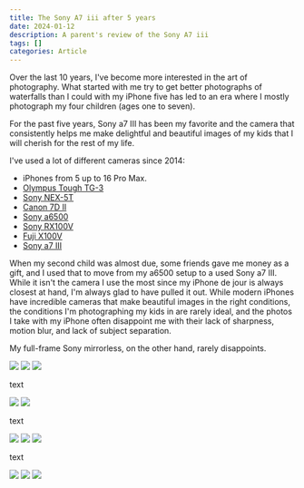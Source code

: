 ```yaml
---
title: The Sony A7 iii after 5 years
date: 2024-01-12
description: A parent's review of the Sony A7 iii
tags: []
categories: Article
---
```


Over the last 10 years, I've become more interested in the art of photography. What started with me try to get better photographs of waterfalls than I could with my iPhone five has led to an era where I mostly photograph my four children (ages one to seven).

For the past five years, Sony a7 III has been my favorite and the camera that consistently helps me make delightful and beautiful images of my kids that I will cherish for the rest of my life.

I've used a lot of different cameras since 2014:

* iPhones from 5 up to 16 Pro Max.
* [Olympus Tough TG-3](https://www.dpreview.com/products/olympus/compacts/oly_tg3)
* [Sony NEX-5T](https://www.dpreview.com/products/sony/slrs/sony_nex5t)
* [Canon 7D II](https://www.dpreview.com/reviews/canon-eos-7d-mark-ii)
* [Sony a6500](https://www.dpreview.com/reviews/sony-alpha-a6500)
* [Sony RX100V](https://www.dpreview.com/reviews/sony-cybershot-dsc-rx100-v-review)
* [Fuji X100V](https://www.dpreview.com/reviews/fujifilm-x100v-review)
* [Sony a7 III](https://www.dpreview.com/reviews/sony-a7-iii-review)

When my second child was almost due, some friends gave me money as a gift, and I used that to move from my a6500 setup to a used Sony a7 III. While it isn't the camera I use the most since my iPhone de jour is always closest at hand, I'm always glad to have pulled it out. While modern iPhones have incredible cameras that make beautiful images in the right conditions, the conditions I'm photographing my kids in are rarely ideal, and the photos I take with my iPhone often disappoint me with their lack of sharpness, motion blur, and lack of subject separation.

My full-frame Sony mirrorless, on the other hand, rarely disappoints.

![](20200623-DSC08492.jpg) ![](20210729-DSC05630.jpg) ![](20220831-DSC08740.jpg)

text

![](20210215-DSC02383.jpg) ![](20211021-DSC06619.jpg)

text

![](20231109-DSC01340.jpg) ![](20241223-DSC04982.jpg) ![](20210528-DSC04315.jpg)

text

![](20220326-DSC07952.jpg) ![](20240219-DSC02347.jpg) ![](20240827-DSC04280.jpg)
